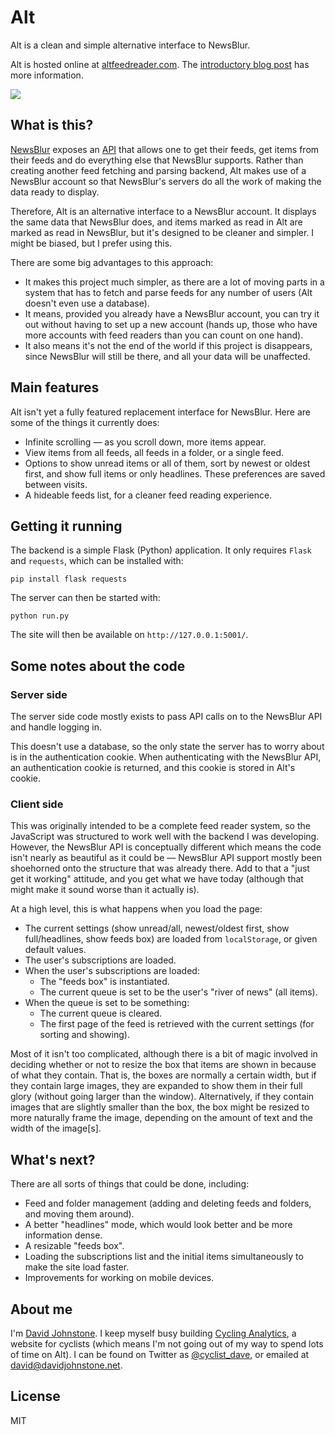 # Alt

Alt is a clean and simple alternative interface to NewsBlur.

Alt is hosted online at [altfeedreader.com](http://www.altfeedreader.com/). The [introductory blog post](http://davidjohnstone.net/blog/2013/06/alt-is-a-simpler-and-prettier-interface-to-newsblur) has more information.

![](http://www.altfeedreader.com/static/front-1.png)

## What is this?

[NewsBlur](http://www.newsblur.com/) exposes an [API](http://www.newsblur.com/api) that allows one to get their feeds, get items from their feeds and do everything else that NewsBlur supports. Rather than creating another feed fetching and parsing backend, Alt makes use of a NewsBlur account so that NewsBlur's servers do all the work of making the data ready to display.

Therefore, Alt is an alternative interface to a NewsBlur account. It displays the same data that NewsBlur does, and items marked as read in Alt are marked as read in NewsBlur, but it's designed to be cleaner and simpler. I might be biased, but I prefer using this.

There are some big advantages to this approach:

* It makes this project much simpler, as there are a lot of moving parts in a system that has to fetch and parse feeds for any number of users (Alt doesn't even use a database).
* It means, provided you already have a NewsBlur account, you can try it out without having to set up a new account (hands up, those who have more accounts with feed readers than you can count on one hand).
* It also means it's not the end of the world if this project is disappears, since NewsBlur will still be there, and all your data will be unaffected.

## Main features

Alt isn't yet a fully featured replacement interface for NewsBlur. Here are some of the things it currently does:

* Infinite scrolling — as you scroll down, more items appear.
* View items from all feeds, all feeds in a folder, or a single feed.
* Options to show unread items or all of them, sort by newest or oldest first, and show full items or only headlines. These preferences are saved between visits.
* A hideable feeds list, for a cleaner feed reading experience.

## Getting it running

The backend is a simple Flask (Python) application. It only requires `Flask` and `requests`, which can be installed with:

    pip install flask requests

The server can then be started with:

    python run.py

The site will then be available on `http://127.0.0.1:5001/`.

## Some notes about the code

### Server side

The server side code mostly exists to pass API calls on to the NewsBlur API and handle logging in.

This doesn't use a database, so the only state the server has to worry about is in the authentication cookie. When authenticating with the NewsBlur API, an authentication cookie is returned, and this cookie is stored in Alt's cookie.

### Client side

This was originally intended to be a complete feed reader system, so the JavaScript was structured to work well with the backend I was developing. However, the NewsBlur API is conceptually different which means the code isn't nearly as beautiful as it could be — NewsBlur API support mostly been shoehorned onto the structure that was already there. Add to that a "just get it working" attitude, and you get what we have today (although that might make it sound worse than it actually is).

At a high level, this is what happens when you load the page:

* The current settings (show unread/all, newest/oldest first, show full/headlines, show feeds box) are loaded from `localStorage`, or given default values.
* The user's subscriptions are loaded.
* When the user's subscriptions are loaded:
  * The "feeds box" is instantiated.
  * The current queue is set to be the user's "river of news" (all items).
* When the queue is set to be something:
  * The current queue is cleared.
  * The first page of the feed is retrieved with the current settings (for sorting and showing).

Most of it isn't too complicated, although there is a bit of magic involved in deciding whether or not to resize the box that items are shown in because of what they contain. That is, the boxes are normally a certain width, but if they contain large images, they are expanded to show them in their full glory (without going larger than the window). Alternatively, if they contain images that are slightly smaller than the box, the box might be resized to more naturally frame the image, depending on the amount of text and the width of the image[s].

## What's next?

There are all sorts of things that could be done, including:

* Feed and folder management (adding and deleting feeds and folders, and moving them around).
* A better "headlines" mode, which would look better and be more information dense.
* A resizable "feeds box".
* Loading the subscriptions list and the initial items simultaneously to make the site load faster.
* Improvements for working on mobile devices.

## About me

I'm [David Johnstone](http://davidjohnstone.net). I keep myself busy building [Cycling Analytics](www.cyclinganalytics.com/), a website for cyclists (which means I'm not going out of my way to spend lots of time on Alt). I can be found on Twitter as [@cyclist_dave](https://twitter.com/cyclist_dave), or emailed at [david@davidjohnstone.net](mailto:david@davidjohnstone.net).

## License

MIT
